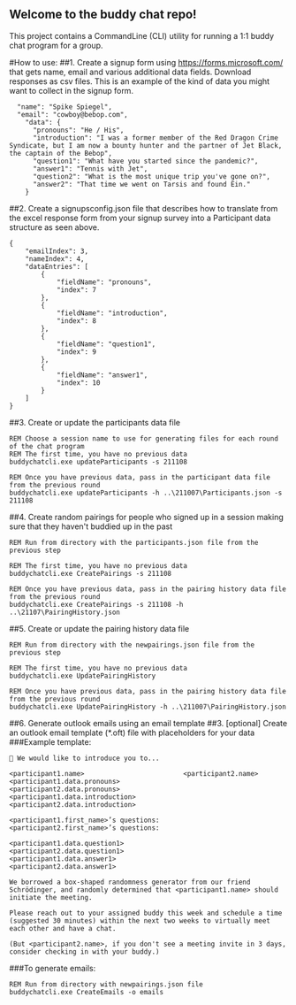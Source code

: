 ﻿## Welcome to the buddy chat repo!

This project contains a CommandLine (CLI) utility for running a 1:1 buddy chat program for a group.

#How to use:
##1. Create a signup form using https://forms.microsoft.com/ that gets name, email and various additional data fields. Download responses as csv files. This is an example of the kind of data you might want to collect in the signup form.

```
  "name": "Spike Spiegel",
  "email": "cowboy@bebop.com",
    "data": {
      "pronouns": "He / His",
      "introduction": "I was a former member of the Red Dragon Crime Syndicate, but I am now a bounty hunter and the partner of Jet Black, the captain of the Bebop",
      "question1": "What have you started since the pandemic?",
      "answer1": "Tennis with Jet",
      "question2": "What is the most unique trip you've gone on?",
      "answer2": "That time we went on Tarsis and found Ein."
    }
```
##2. Create a signupsconfig.json file that describes how to translate from the excel response form from your signup survey into a Participant data structure as seen above.
```
{
    "emailIndex": 3,
    "nameIndex": 4,
    "dataEntries": [
        {
            "fieldName": "pronouns",
            "index": 7
        },
        {
            "fieldName": "introduction",
            "index": 8
        },
        {
            "fieldName": "question1",
            "index": 9
        },
        {
            "fieldName": "answer1",
            "index": 10
        }
    ]
}
```
##3. Create or update the participants data file
```
REM Choose a session name to use for generating files for each round of the chat program
REM The first time, you have no previous data
buddychatcli.exe updateParticipants -s 211108

REM Once you have previous data, pass in the participant data file from the previous round
buddychatcli.exe updateParticipants -h ..\211007\Participants.json -s 211108
```
##4. Create random pairings for people who signed up in a session making sure that they haven't buddied up in the past
```
REM Run from directory with the participants.json file from the previous step

REM The first time, you have no previous data
buddychatcli.exe CreatePairings -s 211108

REM Once you have previous data, pass in the pairing history data file from the previous round
buddychatcli.exe CreatePairings -s 211108 -h ..\21107\PairingHistory.json
```
##5. Create or update the pairing history data file
```
REM Run from directory with the newpairings.json file from the previous step

REM The first time, you have no previous data
buddychatcli.exe UpdatePairingHistory

REM Once you have previous data, pass in the pairing history data file from the previous round
buddychatcli.exe UpdatePairingHistory -h ..\211007\PairingHistory.json
```
##6. Generate outlook emails using an email template
##3. \[optional\] Create an outlook email template (\*.oft) file with placeholders for your data
###Example template:
```
🎺 We would like to introduce you to...

<participant1.name>                         <participant2.name>
<participant1.data.pronouns>                <participant2.data.pronouns>
<participant1.data.introduction>            <participant2.data.introduction>

<participant1.first_name>’s questions:      <participant2.first_name>’s questions:

<participant1.data.question1>               <participant2.data.question1>
<participant1.data.answer1>                 <participant2.data.answer1>

We borrowed a box-shaped randomness generator from our friend Schrödinger, and randomly determined that <participant1.name> should initiate the meeting. 

Please reach out to your assigned buddy this week and schedule a time (suggested 30 minutes) within the next two weeks to virtually meet each other and have a chat. 

(But <participant2.name>, if you don't see a meeting invite in 3 days, consider checking in with your buddy.)
```
###To generate emails:
```
REM Run from directory with newpairings.json file
buddychatcli.exe CreateEmails -o emails
```

